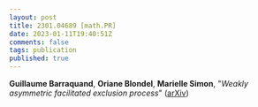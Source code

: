 ```yaml
---
layout: post
title: 2301.04689 [math.PR]
date: 2023-01-11T19:40:51Z
comments: false
tags: publication
published: true
---
```


<b>Guillaume Barraquand</b>, <b>Oriane Blondel</b>, <b>Marielle Simon</b>, "<i>Weakly asymmetric facilitated exclusion process</i>" ([arXiv](http://arxiv.org/abs/2301.04689v1))
